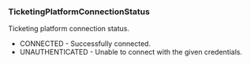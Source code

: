 ### TicketingPlatformConnectionStatus
Ticketing platform connection status.

- CONNECTED - Successfully connected.
- UNAUTHENTICATED - Unable to connect with the given credentials.
